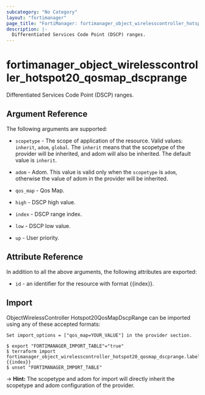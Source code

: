 ```yaml
---
subcategory: "No Category"
layout: "fortimanager"
page_title: "FortiManager: fortimanager_object_wirelesscontroller_hotspot20_qosmap_dscprange"
description: |-
  Differentiated Services Code Point (DSCP) ranges.
---
```


# fortimanager_object_wirelesscontroller_hotspot20_qosmap_dscprange
Differentiated Services Code Point (DSCP) ranges.

## Argument Reference


The following arguments are supported:

* `scopetype` - The scope of application of the resource. Valid values: `inherit`, `adom`, `global`. The `inherit` means that the scopetype of the provider will be inherited, and adom will also be inherited. The default value is `inherit`.
* `adom` - Adom. This value is valid only when the `scopetype` is `adom`, otherwise the value of adom in the provider will be inherited.
* `qos_map` - Qos Map.

* `high` - DSCP high value.
* `index` - DSCP range index.
* `low` - DSCP low value.
* `up` - User priority.


## Attribute Reference

In addition to all the above arguments, the following attributes are exported:
* `id` - an identifier for the resource with format {{index}}.

## Import

ObjectWirelessController Hotspot20QosMapDscpRange can be imported using any of these accepted formats:
```
Set import_options = ["qos_map=YOUR_VALUE"] in the provider section.

$ export "FORTIMANAGER_IMPORT_TABLE"="true"
$ terraform import fortimanager_object_wirelesscontroller_hotspot20_qosmap_dscprange.labelname {{index}}
$ unset "FORTIMANAGER_IMPORT_TABLE"
```
-> **Hint:** The scopetype and adom for import will directly inherit the scopetype and adom configuration of the provider.

